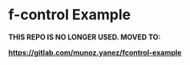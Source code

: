 # f-control Example


**THIS REPO IS NO LONGER USED. MOVED TO:**

**https://gitlab.com/munoz.yanez/fcontrol-example**

